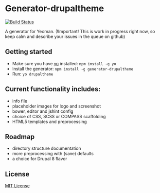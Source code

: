 # Generator-drupaltheme
[![Build Status](https://secure.travis-ci.org/pixelmord/generator-drupaltheme.png?branch=master)](https://travis-ci.org/pixelmord/generator-drupaltheme)

A generator for Yeoman.
(!Important! This is work in progress right now, so keep calm and describe your issues in the queue on github)

## Getting started
- Make sure you have [yo](https://github.com/yeoman/yo) installed:
    `npm install -g yo`
- Install the generator: `npm install -g generator-drupaltheme`
- Run: `yo drupaltheme`

## Current functionality includes:
- info file
- placeholder images for logo and screenshot
- bower, editor and jshint config
- choice of CSS, SCSS or COMPASS scaffolding
- HTML5 templates and preprocessing

## Roadmap
- directory structure documentation
- more preprocessing with (sane) defaults
- a choice for Drupal 8 flavor

## License
[MIT License](http://en.wikipedia.org/wiki/MIT_License)
